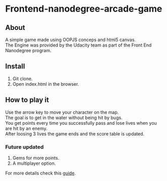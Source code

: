 # Frontend-nanodegree-arcade-game

## About

A simple game made using OOPJS conceps and html5 canvas.   
The Engine was provided by the Udacity team as part of the Front End Nanodegree program.

## Install

1.  Git clone.
2.  Open index.html in the browser.

## How to play it

Use the arrow key to move your character on the map.   
The goal is to get in the water without being hit by bugs.   
You get points every time you successfully pass and lose lives when you are hit by an enemy.   
After loosing 3 lives the game ends and the score table is updated.

### Future updated 

1. Gems for more points.
2. A multiplayer option.


For more details check this [guide](https://docs.google.com/document/d/1v01aScPjSWCCWQLIpFqvg3-vXLH2e8_SZQKC8jNO0Dc/pub?embedded=true).

